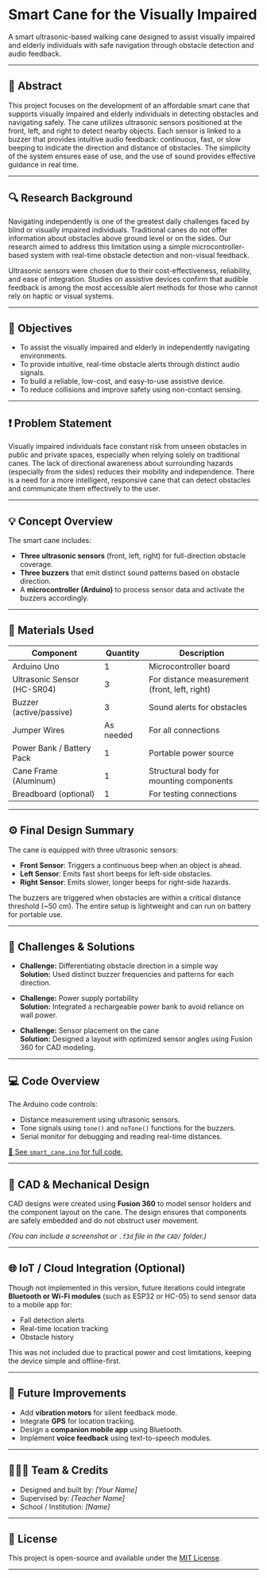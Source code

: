 # Smart Cane for the Visually Impaired

A smart ultrasonic-based walking cane designed to assist visually impaired and elderly individuals with safe navigation through obstacle detection and audio feedback.

---

## 🧠 Abstract

This project focuses on the development of an affordable smart cane that supports visually impaired and elderly individuals in detecting obstacles and navigating safely. The cane utilizes ultrasonic sensors positioned at the front, left, and right to detect nearby objects. Each sensor is linked to a buzzer that provides intuitive audio feedback: continuous, fast, or slow beeping to indicate the direction and distance of obstacles. The simplicity of the system ensures ease of use, and the use of sound provides effective guidance in real time.

---

## 🔍 Research Background

Navigating independently is one of the greatest daily challenges faced by blind or visually impaired individuals. Traditional canes do not offer information about obstacles above ground level or on the sides. Our research aimed to address this limitation using a simple microcontroller-based system with real-time obstacle detection and non-visual feedback.

Ultrasonic sensors were chosen due to their cost-effectiveness, reliability, and ease of integration. Studies on assistive devices confirm that audible feedback is among the most accessible alert methods for those who cannot rely on haptic or visual systems.

---

## 🎯 Objectives

- To assist the visually impaired and elderly in independently navigating environments.
- To provide intuitive, real-time obstacle alerts through distinct audio signals.
- To build a reliable, low-cost, and easy-to-use assistive device.
- To reduce collisions and improve safety using non-contact sensing.

---

## ❗ Problem Statement

Visually impaired individuals face constant risk from unseen obstacles in public and private spaces, especially when relying solely on traditional canes. The lack of directional awareness about surrounding hazards (especially from the sides) reduces their mobility and independence. There is a need for a more intelligent, responsive cane that can detect obstacles and communicate them effectively to the user.

---

## 💡 Concept Overview

The smart cane includes:
- **Three ultrasonic sensors** (front, left, right) for full-direction obstacle coverage.
- **Three buzzers** that emit distinct sound patterns based on obstacle direction.
- A **microcontroller (Arduino)** to process sensor data and activate the buzzers accordingly.

---

## 🧰 Materials Used

| Component              | Quantity | Description                                |
|------------------------|----------|--------------------------------------------|
| Arduino Uno            | 1        | Microcontroller board                       |
| Ultrasonic Sensor (HC-SR04) | 3        | For distance measurement (front, left, right) |
| Buzzer (active/passive)| 3        | Sound alerts for obstacles                  |
| Jumper Wires           | As needed| For all connections                         |
| Power Bank / Battery Pack | 1     | Portable power source                       |
| Cane Frame (Aluminum)  | 1        | Structural body for mounting components     |
| Breadboard (optional)  | 1        | For testing connections                     |

---

## ⚙️ Final Design Summary

The cane is equipped with three ultrasonic sensors:
- **Front Sensor**: Triggers a continuous beep when an object is ahead.
- **Left Sensor**: Emits fast short beeps for left-side obstacles.
- **Right Sensor**: Emits slower, longer beeps for right-side hazards.

The buzzers are triggered when obstacles are within a critical distance threshold (~50 cm). The entire setup is lightweight and can run on battery for portable use.

---

## 🧪 Challenges & Solutions

- **Challenge:** Differentiating obstacle direction in a simple way  
  **Solution:** Used distinct buzzer frequencies and patterns for each direction.

- **Challenge:** Power supply portability  
  **Solution:** Integrated a rechargeable power bank to avoid reliance on wall power.

- **Challenge:** Sensor placement on the cane  
  **Solution:** Designed a layout with optimized sensor angles using Fusion 360 for CAD modeling.

---

## 💻 Code Overview

The Arduino code controls:
- Distance measurement using ultrasonic sensors.
- Tone signals using `tone()` and `noTone()` functions for the buzzers.
- Serial monitor for debugging and reading real-time distances.

[🧾 See `smart_cane.ino` for full code.](./code/smart_cane.ino)

---

## 📐 CAD & Mechanical Design

CAD designs were created using **Fusion 360** to model sensor holders and the component layout on the cane. The design ensures that components are safely embedded and do not obstruct user movement.

*(You can include a screenshot or `.f3d` file in the `CAD/` folder.)*

---

## 🌐 IoT / Cloud Integration (Optional)

Though not implemented in this version, future iterations could integrate **Bluetooth or Wi-Fi modules** (such as ESP32 or HC-05) to send sensor data to a mobile app for:
- Fall detection alerts
- Real-time location tracking
- Obstacle history

This was not included due to practical power and cost limitations, keeping the device simple and offline-first.

---

## 📌 Future Improvements

- Add **vibration motors** for silent feedback mode.
- Integrate **GPS** for location tracking.
- Design a **companion mobile app** using Bluetooth.
- Implement **voice feedback** using text-to-speech modules.

---

## 🧑‍🤝‍🧑 Team & Credits

- Designed and built by: *[Your Name]*  
- Supervised by: *[Teacher Name]*  
- School / Institution: *[Name]*

---

## 📎 License

This project is open-source and available under the [MIT License](./LICENSE).

---

